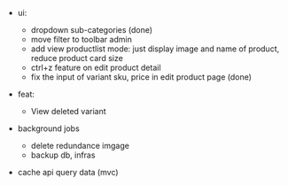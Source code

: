 -   ui:

    -   dropdown sub-categories (done)
    -   move filter to toolbar admin
    -   add view productlist mode: just display image and name of product, reduce product card size
    -   ctrl+z feature on edit product detail
    -   fix the input of variant sku, price in edit product page (done)

-   feat:

    -   View deleted variant

-   background jobs

    -   delete redundance imgage
    -   backup db, infras

-   cache api query data (mvc)
